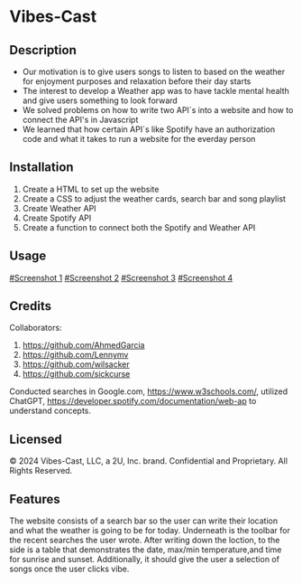# Vibes-Cast

## Description

- Our motivation is to give users songs to listen to based on the weather for enjoyment purposes and relaxation before their day starts
- The interest to develop a Weather app was to have tackle mental health and give users something to look forward
- We solved problems on how to write two API`s into a website and how to connect the API's in Javascript
- We learned that how certain API`s like Spotify have an authorization code and what it takes to run a website for the everday person 

## Installation

1. Create a HTML to set up the website
2. Create a CSS to adjust the weather cards, search bar and song playlist
3. Create Weather API
4. Create Spotify API
5. Create a function to connect both the Spotify and Weather API

## Usage

[#Screenshot 1](https://github.com/wilsacker/Vibes-Cast/blob/main/assets/images/Screenshot%202024-06-03%20at%2015.21.37.png)
[#Screenshot 2](/assets/images/Screenshot%202024-06-03%20at%2015.21.46.png)
[#Screenshot 3](/assets/images/Screenshot%202024-06-03%20at%2015.22.02.png)
[#Screenshot 4](/assets/images/Screenshot%202024-06-03%20at%2015.22.08.png)

## Credits

Collaborators:
1. https://github.com/AhmedGarcia
2. https://github.com/Lennymv
3. https://github.com/wilsacker
4. https://github.com/sickcurse

Conducted searches in Google.com, https://www.w3schools.com/, utilized ChatGPT, https://developer.spotify.com/documentation/web-ap to understand concepts.

## Licensed

© 2024 Vibes-Cast, LLC, a 2U, Inc. brand. Confidential and Proprietary. All Rights Reserved.

## Features

The website consists of a search bar so the user can write their location and what the weather is going to be for today. Underneath is the toolbar for the recent searches the user wrote. After writing down the loction, to the side is a table that demonstrates the date, max/min temperature,and time for sunrise and sunset. Additionally, it should give the user a selection of songs once the user clicks vibe.
